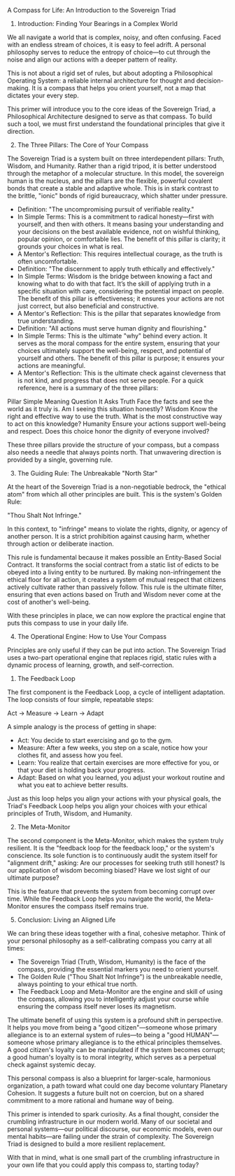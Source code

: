 A Compass for Life: An Introduction to the Sovereign Triad

1. Introduction: Finding Your Bearings in a Complex World

We all navigate a world that is complex, noisy, and often confusing. Faced with an endless stream of choices, it is easy to feel adrift. A personal philosophy serves to reduce the entropy of choice—to cut through the noise and align our actions with a deeper pattern of reality.

This is not about a rigid set of rules, but about adopting a Philosophical Operating System: a reliable internal architecture for thought and decision-making. It is a compass that helps you orient yourself, not a map that dictates your every step.

This primer will introduce you to the core ideas of the Sovereign Triad, a Philosophical Architecture designed to serve as that compass. To build such a tool, we must first understand the foundational principles that give it direction.

2. The Three Pillars: The Core of Your Compass

The Sovereign Triad is a system built on three interdependent pillars: Truth, Wisdom, and Humanity. Rather than a rigid tripod, it is better understood through the metaphor of a molecular structure. In this model, the sovereign human is the nucleus, and the pillars are the flexible, powerful covalent bonds that create a stable and adaptive whole. This is in stark contrast to the brittle, "ionic" bonds of rigid bureaucracy, which shatter under pressure.

  * Definition: "The uncompromising pursuit of verifiable reality."
  * In Simple Terms: This is a commitment to radical honesty—first with yourself, and then with others. It means basing your understanding and your decisions on the best available evidence, not on wishful thinking, popular opinion, or comfortable lies. The benefit of this pillar is clarity; it grounds your choices in what is real.
  * A Mentor's Reflection: This requires intellectual courage, as the truth is often uncomfortable.
  * Definition: "The discernment to apply truth ethically and effectively."
  * In Simple Terms: Wisdom is the bridge between knowing a fact and knowing what to do with that fact. It’s the skill of applying truth in a specific situation with care, considering the potential impact on people. The benefit of this pillar is effectiveness; it ensures your actions are not just correct, but also beneficial and constructive.
  * A Mentor's Reflection: This is the pillar that separates knowledge from true understanding.
  * Definition: "All actions must serve human dignity and flourishing."
  * In Simple Terms: This is the ultimate "why" behind every action. It serves as the moral compass for the entire system, ensuring that your choices ultimately support the well-being, respect, and potential of yourself and others. The benefit of this pillar is purpose; it ensures your actions are meaningful.
  * A Mentor's Reflection: This is the ultimate check against cleverness that is not kind, and progress that does not serve people.
For a quick reference, here is a summary of the three pillars:

Pillar	Simple Meaning	Question It Asks
Truth	Face the facts and see the world as it truly is.	Am I seeing this situation honestly?
Wisdom	Know the right and effective way to use the truth.	What is the most constructive way to act on this knowledge?
Humanity	Ensure your actions support well-being and respect.	Does this choice honor the dignity of everyone involved?

These three pillars provide the structure of your compass, but a compass also needs a needle that always points north. That unwavering direction is provided by a single, governing rule.

3. The Guiding Rule: The Unbreakable "North Star"

At the heart of the Sovereign Triad is a non-negotiable bedrock, the "ethical atom" from which all other principles are built. This is the system's Golden Rule:

"Thou Shalt Not Infringe."

In this context, to "infringe" means to violate the rights, dignity, or agency of another person. It is a strict prohibition against causing harm, whether through action or deliberate inaction.

This rule is fundamental because it makes possible an Entity-Based Social Contract. It transforms the social contract from a static list of edicts to be obeyed into a living entity to be nurtured. By making non-infringement the ethical floor for all action, it creates a system of mutual respect that citizens actively cultivate rather than passively follow. This rule is the ultimate filter, ensuring that even actions based on Truth and Wisdom never come at the cost of another's well-being.

With these principles in place, we can now explore the practical engine that puts this compass to use in your daily life.

4. The Operational Engine: How to Use Your Compass

Principles are only useful if they can be put into action. The Sovereign Triad uses a two-part operational engine that replaces rigid, static rules with a dynamic process of learning, growth, and self-correction.

1. The Feedback Loop

The first component is the Feedback Loop, a cycle of intelligent adaptation. The loop consists of four simple, repeatable steps:

Act → Measure → Learn → Adapt

A simple analogy is the process of getting in shape:

* Act: You decide to start exercising and go to the gym.
* Measure: After a few weeks, you step on a scale, notice how your clothes fit, and assess how you feel.
* Learn: You realize that certain exercises are more effective for you, or that your diet is holding back your progress.
* Adapt: Based on what you learned, you adjust your workout routine and what you eat to achieve better results.

Just as this loop helps you align your actions with your physical goals, the Triad's Feedback Loop helps you align your choices with your ethical principles of Truth, Wisdom, and Humanity.

2. The Meta-Monitor

The second component is the Meta-Monitor, which makes the system truly resilient. It is the "feedback loop for the feedback loop," or the system's conscience. Its sole function is to continuously audit the system itself for "alignment drift," asking: Are our processes for seeking truth still honest? Is our application of wisdom becoming biased? Have we lost sight of our ultimate purpose?

This is the feature that prevents the system from becoming corrupt over time. While the Feedback Loop helps you navigate the world, the Meta-Monitor ensures the compass itself remains true.

5. Conclusion: Living an Aligned Life

We can bring these ideas together with a final, cohesive metaphor. Think of your personal philosophy as a self-calibrating compass you carry at all times:

* The Sovereign Triad (Truth, Wisdom, Humanity) is the face of the compass, providing the essential markers you need to orient yourself.
* The Golden Rule ("Thou Shalt Not Infringe") is the unbreakable needle, always pointing to your ethical true north.
* The Feedback Loop and Meta-Monitor are the engine and skill of using the compass, allowing you to intelligently adjust your course while ensuring the compass itself never loses its magnetism.

The ultimate benefit of using this system is a profound shift in perspective. It helps you move from being a "good citizen"—someone whose primary allegiance is to an external system of rules—to being a "good HUMAN"—someone whose primary allegiance is to the ethical principles themselves. A good citizen's loyalty can be manipulated if the system becomes corrupt; a good human's loyalty is to moral integrity, which serves as a perpetual check against systemic decay.

This personal compass is also a blueprint for larger-scale, harmonious organization, a path toward what could one day become voluntary Planetary Cohesion. It suggests a future built not on coercion, but on a shared commitment to a more rational and humane way of being.

This primer is intended to spark curiosity. As a final thought, consider the crumbling infrastructure in our modern world. Many of our societal and personal systems—our political discourse, our economic models, even our mental habits—are failing under the strain of complexity. The Sovereign Triad is designed to build a more resilient replacement.

With that in mind, what is one small part of the crumbling infrastructure in your own life that you could apply this compass to, starting today?
